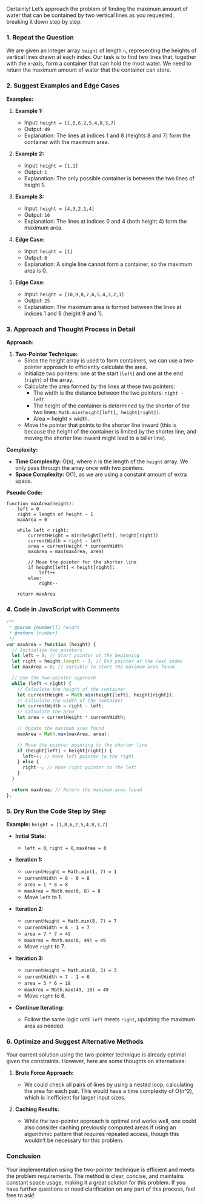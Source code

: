 Certainly! Let’s approach the problem of finding the maximum amount of water that can be contained by two vertical lines as you requested, breaking it down step by step.

### 1. Repeat the Question

We are given an integer array `height` of length `n`, representing the heights of vertical lines drawn at each index. Our task is to find two lines that, together with the x-axis, form a container that can hold the most water. We need to return the maximum amount of water that the container can store.

### 2. Suggest Examples and Edge Cases

**Examples:**

1. **Example 1:**

   - Input: `height = [1,8,6,2,5,4,8,3,7]`
   - Output: `49`
   - Explanation: The lines at indices 1 and 8 (heights 8 and 7) form the container with the maximum area.

2. **Example 2:**

   - Input: `height = [1,1]`
   - Output: `1`
   - Explanation: The only possible container is between the two lines of height 1.

3. **Example 3:**

   - Input: `height = [4,3,2,1,4]`
   - Output: `16`
   - Explanation: The lines at indices 0 and 4 (both height 4) form the maximum area.

4. **Edge Case:**

   - Input: `height = [1]`
   - Output: `0`
   - Explanation: A single line cannot form a container, so the maximum area is 0.

5. **Edge Case:**
   - Input: `height = [10,9,8,7,6,5,4,3,2,1]`
   - Output: `25`
   - Explanation: The maximum area is formed between the lines at indices 1 and 9 (height 9 and 1).

### 3. Approach and Thought Process in Detail

**Approach:**

1. **Two-Pointer Technique:**
   - Since the height array is used to form containers, we can use a two-pointer approach to efficiently calculate the area.
   - Initialize two pointers: one at the start (`left`) and one at the end (`right`) of the array.
   - Calculate the area formed by the lines at these two pointers:
     - The width is the distance between the two pointers: `right - left`.
     - The height of the container is determined by the shorter of the two lines: `Math.min(height[left], height[right])`.
     - Area = height × width.
   - Move the pointer that points to the shorter line inward (this is because the height of the container is limited by the shorter line, and moving the shorter line inward might lead to a taller line).

**Complexity:**

- **Time Complexity:** O(n), where n is the length of the `height` array. We only pass through the array once with two pointers.
- **Space Complexity:** O(1), as we are using a constant amount of extra space.

**Pseudo Code:**

```
function maxArea(height):
    left = 0
    right = length of height - 1
    maxArea = 0

    while left < right:
        currentHeight = min(height[left], height[right])
        currentWidth = right - left
        area = currentHeight * currentWidth
        maxArea = max(maxArea, area)

        // Move the pointer for the shorter line
        if height[left] < height[right]:
            left++
        else:
            right--

    return maxArea
```

### 4. Code in JavaScript with Comments

```javascript
/**
 * @param {number[]} height
 * @return {number}
 */
var maxArea = function (height) {
  // Initialize two pointers
  let left = 0; // Start pointer at the beginning
  let right = height.length - 1; // End pointer at the last index
  let maxArea = 0; // Variable to store the maximum area found

  // Use the two-pointer approach
  while (left < right) {
    // Calculate the height of the container
    let currentHeight = Math.min(height[left], height[right]);
    // Calculate the width of the container
    let currentWidth = right - left;
    // Calculate the area
    let area = currentHeight * currentWidth;

    // Update the maximum area found
    maxArea = Math.max(maxArea, area);

    // Move the pointer pointing to the shorter line
    if (height[left] < height[right]) {
      left++; // Move left pointer to the right
    } else {
      right--; // Move right pointer to the left
    }
  }

  return maxArea; // Return the maximum area found
};
```

### 5. Dry Run the Code Step by Step

**Example:** `height = [1,8,6,2,5,4,8,3,7]`

- **Initial State:**

  - `left = 0`, `right = 8`, `maxArea = 0`

- **Iteration 1:**

  - `currentHeight = Math.min(1, 7) = 1`
  - `currentWidth = 8 - 0 = 8`
  - `area = 1 * 8 = 8`
  - `maxArea = Math.max(0, 8) = 8`
  - Move `left` to 1.

- **Iteration 2:**

  - `currentHeight = Math.min(8, 7) = 7`
  - `currentWidth = 8 - 1 = 7`
  - `area = 7 * 7 = 49`
  - `maxArea = Math.max(8, 49) = 49`
  - Move `right` to 7.

- **Iteration 3:**

  - `currentHeight = Math.min(8, 3) = 3`
  - `currentWidth = 7 - 1 = 6`
  - `area = 3 * 6 = 18`
  - `maxArea = Math.max(49, 18) = 49`
  - Move `right` to 6.

- **Continue Iterating:**
  - Follow the same logic until `left` meets `right`, updating the maximum area as needed.

### 6. Optimize and Suggest Alternative Methods

Your current solution using the two-pointer technique is already optimal given the constraints. However, here are some thoughts on alternatives:

1. **Brute Force Approach:**

   - We could check all pairs of lines by using a nested loop, calculating the area for each pair. This would have a time complexity of O(n^2), which is inefficient for larger input sizes.

2. **Caching Results:**
   - While the two-pointer approach is optimal and works well, one could also consider caching previously computed areas if using an algorithmic pattern that requires repeated access, though this wouldn’t be necessary for this problem.

### Conclusion

Your implementation using the two-pointer technique is efficient and meets the problem requirements. The method is clear, concise, and maintains constant space usage, making it a great solution for this problem. If you have further questions or need clarification on any part of this process, feel free to ask!
